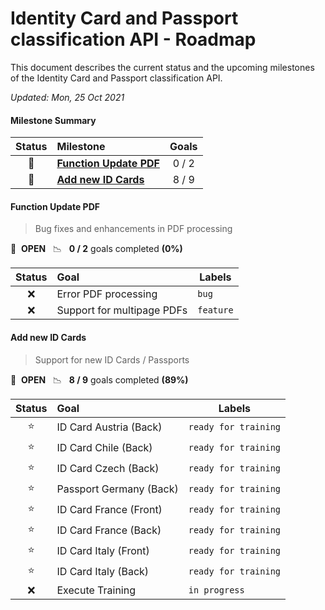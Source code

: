 # Identity Card and Passport classification API - Roadmap

This document describes the current status and the upcoming milestones of the Identity Card and Passport classification API.

*Updated: Mon, 25 Oct 2021*

#### Milestone Summary

| Status | Milestone | Goals |
| :---: | :--- | :---: |
| 🚀 | **[Function Update PDF](#function-update-pdf)** | 0 / 2 |
| 🚀 | **[Add new ID Cards](#add-new-idcards)** | 8 / 9 |

#### Function Update PDF
> Bug fixes and enhancements in PDF processing

🚀 &nbsp;**OPEN** &nbsp;&nbsp;📉 &nbsp;&nbsp;**0 / 2** goals completed **(0%)** 

| Status | Goal | Labels |
| :---: | :--- | --- |
| ❌ | Error PDF processing  |`bug`|
| ❌ | Support for multipage PDFs  |`feature`|
  
#### Add new ID Cards
> Support for new ID Cards / Passports

🚀 &nbsp;**OPEN** &nbsp;&nbsp;📉 &nbsp;&nbsp;**8 / 9** goals completed **(89%)**

| Status | Goal | Labels |
| :---: | :--- | --- |
| ⭐ | ID Card Austria (Back)  |`ready for training`|
| ⭐ | ID Card Chile (Back)  |`ready for training`|
| ⭐ | ID Card Czech (Back)  |`ready for training`|
| ⭐ | Passport Germany (Back)  |`ready for training`|
| ⭐ | ID Card France (Front)  |`ready for training`|
| ⭐ | ID Card France (Back)  |`ready for training`|
| ⭐ | ID Card Italy (Front)  |`ready for training`|
| ⭐ | ID Card Italy (Back)  |`ready for training`|
| ❌ | Execute Training  |`in progress`|

